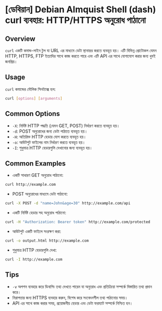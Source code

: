 # [ডেবিয়ান] Debian Almquist Shell (dash) curl ব্যবহার: HTTP/HTTPS অনুরোধ পাঠানো

## Overview
`curl` একটি কমান্ড-লাইন টুল যা URL এর মাধ্যমে ডেটা স্থানান্তর করতে ব্যবহৃত হয়। এটি বিভিন্ন প্রোটোকল যেমন HTTP, HTTPS, FTP ইত্যাদির সাথে কাজ করতে পারে এবং এটি API এর সাথে যোগাযোগ করার জন্য খুবই জনপ্রিয়।

## Usage
`curl` কমান্ডের মৌলিক সিনট্যাক্স হল:

```bash
curl [options] [arguments]
```

## Common Options
- `-X`: নির্দিষ্ট HTTP পদ্ধতি (যেমন GET, POST) নির্ধারণ করতে ব্যবহৃত হয়।
- `-d`: POST অনুরোধের জন্য ডেটা পাঠাতে ব্যবহৃত হয়।
- `-H`: অতিরিক্ত HTTP হেডার যোগ করতে ব্যবহৃত হয়।
- `-o`: আউটপুট ফাইলের নাম নির্ধারণ করতে ব্যবহৃত হয়।
- `-I`: শুধুমাত্র HTTP হেডারগুলি দেখানোর জন্য ব্যবহৃত হয়।

## Common Examples
- একটি সাধারণ GET অনুরোধ পাঠানো:
```bash
curl http://example.com
```

- POST অনুরোধের মাধ্যমে ডেটা পাঠানো:
```bash
curl -X POST -d "name=John&age=30" http://example.com/api
```

- একটি নির্দিষ্ট হেডার সহ অনুরোধ পাঠানো:
```bash
curl -H "Authorization: Bearer token" http://example.com/protected
```

- আউটপুট একটি ফাইলে সংরক্ষণ করা:
```bash
curl -o output.html http://example.com
```

- শুধুমাত্র HTTP হেডারগুলি দেখা:
```bash
curl -I http://example.com
```

## Tips
- `-v` অপশন ব্যবহার করে ডিবাগিং তথ্য দেখতে পারেন যা অনুরোধ এবং প্রতিক্রিয়া সম্পর্কে বিস্তারিত তথ্য প্রদান করে।
- নিরাপত্তার জন্য HTTPS ব্যবহার করুন, বিশেষ করে সংবেদনশীল তথ্য পাঠানোর সময়।
- API এর সাথে কাজ করার সময়, প্রয়োজনীয় হেডার এবং ডেটা ফরম্যাট সম্পর্কে নিশ্চিত হন।